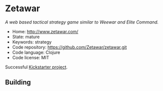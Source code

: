 # Zetawar

_A web based tactical strategy game similar to Weewar and Elite Command._

- Home: http://www.zetawar.com/
- State: mature
- Keywords: strategy
- Code repository: https://github.com/Zetawar/zetawar.git
- Code language: Clojure
- Code license: MIT

Successful [Kickstarter project](https://www.kickstarter.com/projects/djwhitt/zetawar).

## Building
